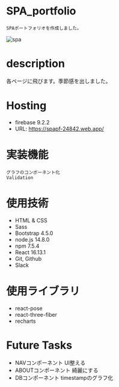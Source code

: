 # SPA_portfolio
```
SPAポートフォリオを作成しました。
```
![spa](https://user-images.githubusercontent.com/67915047/103504093-bd6e0900-4e99-11eb-842d-2c0e86ab7dc8.jpg)

# description
各ページに飛びます。季節感を出しました。

# Hosting
* firebase 9.2.2
* URL: https://spapf-24842.web.app/

# 実装機能
```
グラフのコンポーネント化
Validation
```

# 使用技術
- HTML & CSS
- Sass
- Bootstrap 4.5.0
- node.js 14.8.0
- npm 7.5.4
- React 16.13.1
- Git, Github
- Slack

# 使用ライブラリ
- react-pose
- react-three-fiber
- recharts

# Future Tasks
* NAVコンポーネント UI整える
* ABOUTコンポーネント 綺麗にする
* DBコンポーネント timestampのグラフ化

<!-- * firebase（cloud functions） -->
<!-- # 苦労したところ -->
<!-- homeのblockの改行（正規表現） -->
<!-- workのz-index（親にも設定しないと子要素に効かない）、仮想DOMの文字列→HTML変換、グラフのコンポーネント化 -->
<!-- contactのラジオボタンの保持。 -->
<!-- contactのblock要素、inline要素。 -->
